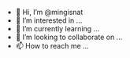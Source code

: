 - 👋 Hi, I’m @mingisnat
- 👀 I’m interested in ...
- 🌱 I’m currently learning ...
- 💞️ I’m looking to collaborate on ...
- 📫 How to reach me ...

<!---
mingisnat/mingisnat is a ✨ special ✨ repository because its `README.md` (this file) appears on your GitHub profile.
You can click the Preview link to take a look at your changes.
--->

